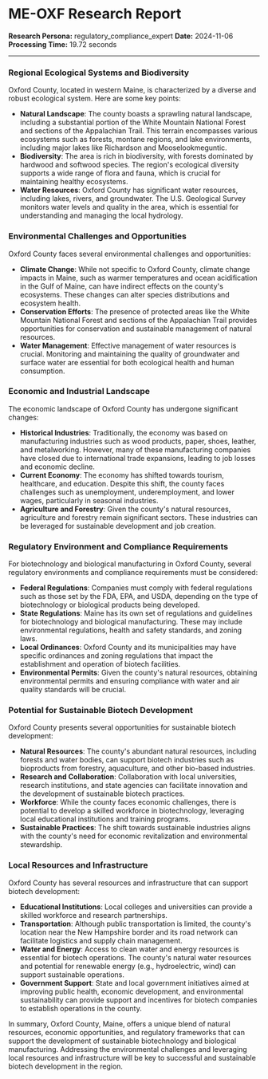 # ME-OXF Research Report

**Research Persona:** regulatory_compliance_expert
**Date:** 2024-11-06
**Processing Time:** 19.72 seconds

---

### Regional Ecological Systems and Biodiversity

Oxford County, located in western Maine, is characterized by a diverse and robust ecological system. Here are some key points:

- **Natural Landscape**: The county boasts a sprawling natural landscape, including a substantial portion of the White Mountain National Forest and sections of the Appalachian Trail. This terrain encompasses various ecosystems such as forests, montane regions, and lake environments, including major lakes like Richardson and Mooselookmeguntic.
- **Biodiversity**: The area is rich in biodiversity, with forests dominated by hardwood and softwood species. The region's ecological diversity supports a wide range of flora and fauna, which is crucial for maintaining healthy ecosystems.
- **Water Resources**: Oxford County has significant water resources, including lakes, rivers, and groundwater. The U.S. Geological Survey monitors water levels and quality in the area, which is essential for understanding and managing the local hydrology.

### Environmental Challenges and Opportunities

Oxford County faces several environmental challenges and opportunities:

- **Climate Change**: While not specific to Oxford County, climate change impacts in Maine, such as warmer temperatures and ocean acidification in the Gulf of Maine, can have indirect effects on the county's ecosystems. These changes can alter species distributions and ecosystem health.
- **Conservation Efforts**: The presence of protected areas like the White Mountain National Forest and sections of the Appalachian Trail provides opportunities for conservation and sustainable management of natural resources.
- **Water Management**: Effective management of water resources is crucial. Monitoring and maintaining the quality of groundwater and surface water are essential for both ecological health and human consumption.

### Economic and Industrial Landscape

The economic landscape of Oxford County has undergone significant changes:

- **Historical Industries**: Traditionally, the economy was based on manufacturing industries such as wood products, paper, shoes, leather, and metalworking. However, many of these manufacturing companies have closed due to international trade expansions, leading to job losses and economic decline.
- **Current Economy**: The economy has shifted towards tourism, healthcare, and education. Despite this shift, the county faces challenges such as unemployment, underemployment, and lower wages, particularly in seasonal industries.
- **Agriculture and Forestry**: Given the county's natural resources, agriculture and forestry remain significant sectors. These industries can be leveraged for sustainable development and job creation.

### Regulatory Environment and Compliance Requirements

For biotechnology and biological manufacturing in Oxford County, several regulatory environments and compliance requirements must be considered:

- **Federal Regulations**: Companies must comply with federal regulations such as those set by the FDA, EPA, and USDA, depending on the type of biotechnology or biological products being developed.
- **State Regulations**: Maine has its own set of regulations and guidelines for biotechnology and biological manufacturing. These may include environmental regulations, health and safety standards, and zoning laws.
- **Local Ordinances**: Oxford County and its municipalities may have specific ordinances and zoning regulations that impact the establishment and operation of biotech facilities.
- **Environmental Permits**: Given the county's natural resources, obtaining environmental permits and ensuring compliance with water and air quality standards will be crucial.

### Potential for Sustainable Biotech Development

Oxford County presents several opportunities for sustainable biotech development:

- **Natural Resources**: The county's abundant natural resources, including forests and water bodies, can support biotech industries such as bioproducts from forestry, aquaculture, and other bio-based industries.
- **Research and Collaboration**: Collaboration with local universities, research institutions, and state agencies can facilitate innovation and the development of sustainable biotech practices.
- **Workforce**: While the county faces economic challenges, there is potential to develop a skilled workforce in biotechnology, leveraging local educational institutions and training programs.
- **Sustainable Practices**: The shift towards sustainable industries aligns with the county's need for economic revitalization and environmental stewardship.

### Local Resources and Infrastructure

Oxford County has several resources and infrastructure that can support biotech development:

- **Educational Institutions**: Local colleges and universities can provide a skilled workforce and research partnerships.
- **Transportation**: Although public transportation is limited, the county's location near the New Hampshire border and its road network can facilitate logistics and supply chain management.
- **Water and Energy**: Access to clean water and energy resources is essential for biotech operations. The county's natural water resources and potential for renewable energy (e.g., hydroelectric, wind) can support sustainable operations.
- **Government Support**: State and local government initiatives aimed at improving public health, economic development, and environmental sustainability can provide support and incentives for biotech companies to establish operations in the county.

In summary, Oxford County, Maine, offers a unique blend of natural resources, economic opportunities, and regulatory frameworks that can support the development of sustainable biotechnology and biological manufacturing. Addressing the environmental challenges and leveraging local resources and infrastructure will be key to successful and sustainable biotech development in the region.